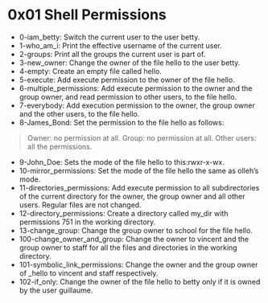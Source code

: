 # 0x01 Shell Permissions
* 0-iam_betty: Switch the current user to the user betty.
* 1-who_am_i: Print the effective username of the current user.
* 2-groups: Print all the groups the current user is part of.
* 3-new_owner: Change the owner of the file hello to the user betty.
* 4-empty: Create an empty file called hello.
* 5-execute: Add execute permission to the owner of the file hello.
* 6-multiple_permissions: Add execute permission to the owner and the group owner, and read permission to other users, to the file hello.
* 7-everybody: Add execution permission to the owner, the group owner and the other users, to the file hello.
* 8-James_Bond: Set the permission to the file hello as follows:
> Owner: no permission at all.
> Group: no permission at all.
> Other users: all the permissions.
* 9-John_Doe: Sets the mode of the file hello to this:rwxr-x-wx.
* 10-mirror_permissions: Set the mode of the file hello the same as olleh’s mode.
* 11-directories_permissions: Add execute permission to all subdirectories of the current directory for the owner, the group owner and all other users. Regular files are not changed.
* 12-directory_permissions: Create a directory called my_dir with permissions 751 in the working directory.
* 13-change_group: Change the group owner to school for the file hello.
* 100-change_owner_and_group: Change the owner to vincent and the group owner to staff for all the files and directories in the working directory.
* 101-symbolic_link_permissions: Change the owner and the group owner of _hello to vincent and staff respectively.
* 102-if_only: Change the owner of the file hello to betty only if it is owned by the user guillaume.